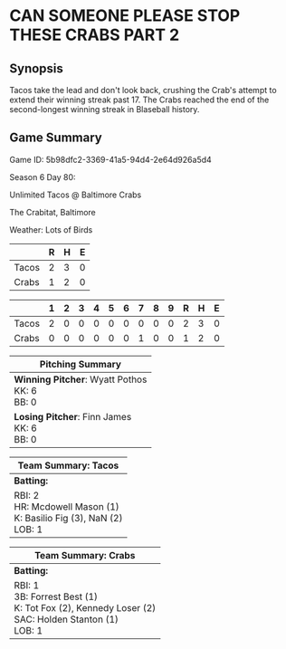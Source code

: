 # CAN SOMEONE PLEASE STOP THESE CRABS PART 2

## Synopsis

Tacos take the lead and don't look back, crushing the Crab's attempt to extend their winning streak past 17.
The Crabs reached the end of the second-longest winning streak in Blaseball history.

## Game Summary

Game ID: 5b98dfc2-3369-41a5-94d4-2e64d926a5d4

Season 6 Day 80:

Unlimited Tacos @ Baltimore Crabs

The Crabitat, Baltimore

Weather: Lots of Birds



|  | R | H | E |
| --- | --- | --- | --- |
| Tacos |   2 |   3 |   0 | 
| Crabs |   1 |   2 |   0 | 


|  |   1 |   2 |   3 |   4 |   5 |   6 |   7 |   8 |   9 |  R | H | E |
| --- | --- | --- | --- | --- | --- | --- | --- | --- | --- | --- | --- | --- |
| Tacos |   2 |   0 |   0 |   0 |   0 |   0 |   0 |   0 |   0 |   2 |   3 |   0 | 
| Crabs |   0 |   0 |   0 |   0 |   0 |   0 |   1 |   0 |   0 |   1 |   2 |   0 | 


| Pitching Summary |
| --- |
| **Winning Pitcher**: Wyatt Pothos<br />KK: 6<br />BB: 0 |
| **Losing Pitcher**: Finn James<br />KK: 6<br />BB: 0 |


| Team Summary: Tacos |
| --- |
| **Batting:** |
| RBI: 2 <br />HR: Mcdowell Mason (1) <br />K: Basilio Fig (3), NaN (2) <br />LOB: 1 |

| Team Summary: Crabs |
| --- |
| **Batting:** |
| RBI: 1 <br />3B: Forrest Best (1) <br />K: Tot Fox (2), Kennedy Loser (2) <br />SAC: Holden Stanton (1) <br />LOB: 1 |

